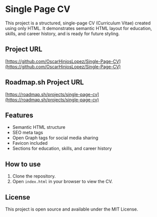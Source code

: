 # Single Page CV

This project is a structured, single-page CV (Curriculum Vitae) created using only HTML. It demonstrates semantic HTML layout for education, skills, and career history, and is ready for future styling.


## Project URL

[https://github.com/OscarHinjosLopez/Single-Page-CV](https://github.com/OscarHinjosLopez/Single-Page-CV)

## Roadmap.sh Project URL

[https://roadmap.sh/projects/single-page-cv](https://roadmap.sh/projects/single-page-cv)

## Features

- Semantic HTML structure
- SEO meta tags
- Open Graph tags for social media sharing
- Favicon included
- Sections for education, skills, and career history

## How to use

1. Clone the repository.
2. Open `index.html` in your browser to view the CV.

## License

This project is open source and available under the MIT License.
